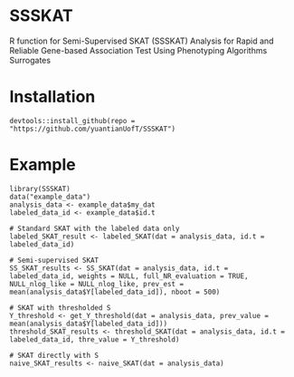 # SSSKAT
R function for Semi-Supervised SKAT (SSSKAT) Analysis for Rapid and Reliable Gene-based Association Test Using Phenotyping Algorithms Surrogates

# Installation
```{R, eval = FALSE}
devtools::install_github(repo = "https://github.com/yuantianUofT/SSSKAT")
```

# Example
```{R, eval = FALSE}
library(SSSKAT)
data("example_data")
analysis_data <- example_data$my_dat
labeled_data_id <- example_data$id.t

# Standard SKAT with the labeled data only
labeled_SKAT_result <- labeled_SKAT(dat = analysis_data, id.t = labeled_data_id)

# Semi-supervised SKAT
SS_SKAT_results <- SS_SKAT(dat = analysis_data, id.t = labeled_data_id, weights = NULL, full_NR_evaluation = TRUE, NULL_nlog_like = NULL_nlog_like, prev_est = mean(analysis_data$Y[labeled_data_id]), nboot = 500)

# SKAT with thresholded S
Y_threshold <- get_Y_threshold(dat = analysis_data, prev_value = mean(analysis_data$Y[labeled_data_id]))
threshold_SKAT_results <- threshold_SKAT(dat = analysis_data, id.t = labeled_data_id, thre_value = Y_threshold)

# SKAT directly with S
naive_SKAT_results <- naive_SKAT(dat = analysis_data)

```
